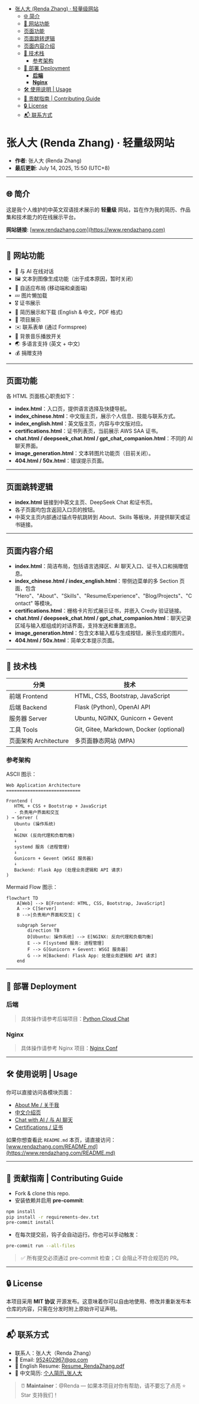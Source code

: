 <!-- START doctoc generated TOC please keep comment here to allow auto update -->
<!-- DON'T EDIT THIS SECTION, INSTEAD RE-RUN doctoc TO UPDATE -->
<!-- DON'T EDIT THIS SECTION, INSTEAD RE-RUN doctoc TO UPDATE -->

- [张人大 (Renda Zhang) · 轻量级网站](#%E5%BC%A0%E4%BA%BA%E5%A4%A7-renda-zhang-%C2%B7-%E8%BD%BB%E9%87%8F%E7%BA%A7%E7%BD%91%E7%AB%99)
  - [🌐 简介](#-%E7%AE%80%E4%BB%8B)
  - [📌 网站功能](#-%E7%BD%91%E7%AB%99%E5%8A%9F%E8%83%BD)
  - [页面功能](#%E9%A1%B5%E9%9D%A2%E5%8A%9F%E8%83%BD)
  - [页面跳转逻辑](#%E9%A1%B5%E9%9D%A2%E8%B7%B3%E8%BD%AC%E9%80%BB%E8%BE%91)
  - [页面内容介绍](#%E9%A1%B5%E9%9D%A2%E5%86%85%E5%AE%B9%E4%BB%8B%E7%BB%8D)
  - [🧠 技术栈](#-%E6%8A%80%E6%9C%AF%E6%A0%88)
    - [参考架构](#%E5%8F%82%E8%80%83%E6%9E%B6%E6%9E%84)
  - [🚀 部署 Deployment](#-%E9%83%A8%E7%BD%B2-deployment)
    - [**后端**](#%E5%90%8E%E7%AB%AF)
    - [**Nginx**](#nginx)
  - [🛠️ 使用说明 | Usage](#-%E4%BD%BF%E7%94%A8%E8%AF%B4%E6%98%8E--usage)
  - [🤝 贡献指南 | Contributing Guide](#-%E8%B4%A1%E7%8C%AE%E6%8C%87%E5%8D%97--contributing-guide)
  - [🔒 License](#-license)
  - [📬 联系方式](#-%E8%81%94%E7%B3%BB%E6%96%B9%E5%BC%8F)

<!-- END doctoc generated TOC please keep comment here to allow auto update -->

# 张人大 (Renda Zhang) · 轻量级网站

* **作者**: 张人大 (Renda Zhang)
* **最后更新**: July 14, 2025, 15:50 (UTC+8)

---

## 🌐 简介

这是我个人维护的中英文双语技术展示的 **轻量级** 网站，旨在作为我的简历、作品集和技术能力的在线展示平台。

**网站链接**: [www.rendazhang.com](https://www.rendazhang.com)

---

## 📌 网站功能

- 💬 与 AI 在线对话
- 🖼️ 文本到图像生成功能（出于成本原因，暂时关闭）
- 📱 自适应布局 (移动端和桌面端)
- 💤 图片懒加载
- 🎖️ 证书展示
- 📝 简历展示和下载 (English & 中文，PDF 格式)
- 📂 项目展示
- ✉️ 联系表单 (通过 Formspree)
- 🎵 背景音乐播放开关
- 🌏 多语言支持 (英文 + 中文)
- 💰 捐赠支持

---

## 页面功能

各 HTML 页面核心职责如下：

- **index.html**：入口页，提供语言选择及快捷导航。
- **index_chinese.html**：中文版主页，展示个人信息、技能与联系方式。
- **index_english.html**：英文版主页，内容与中文版对应。
- **certifications.html**：证书列表页，当前展示 AWS SAA 证书。
- **chat.html / deepseek_chat.html / gpt_chat_companion.html**：不同的 AI 聊天界面。
- **image_generation.html**：文本转图片功能页（目前关闭）。
- **404.html / 50x.html**：错误提示页面。

---

## 页面跳转逻辑

- **index.html** 链接到中英文主页、DeepSeek Chat 和证书页。
- 各子页面均包含返回入口页的按钮。
- 中英文主页内部通过锚点导航跳转到 About、Skills 等板块，并提供聊天或证书链接。

---

## 页面内容介绍

- **index.html**：简洁布局，包括语言选择区、AI 聊天入口、证书入口和捐赠信息。
- **index_chinese.html / index_english.html**：带侧边菜单的多 Section 页面，包含 "Hero"、"About"、"Skills"、"Resume/Experience"、"Blog/Projects"、"Contact" 等模块。
- **certifications.html**：栅格卡片形式展示证书，并嵌入 Credly 验证链接。
- **chat.html / deepseek_chat.html / gpt_chat_companion.html**：聊天记录区域与输入框组成的对话界面，支持发送和重置消息。
- **image_generation.html**：包含文本输入框与生成按钮，展示生成的图片。
- **404.html / 50x.html**：简单文本提示页面。
---

## 🧠 技术栈

| 分类 | 技术 |
|------|------|
| 前端 Frontend | HTML, CSS, Bootstrap, JavaScript |
| 后端 Backend | Flask (Python), OpenAI API |
| 服务器 Server | Ubuntu, NGINX, Gunicorn + Gevent |
| 工具 Tools | Git, Gitee, Markdown, Docker (optional) |
| 页面架构 Architecture | 多页面静态网站 (MPA) |

### 参考架构

ASCII 图示：

```text
Web Application Architecture
============================

Frontend (
   HTML + CSS + Bootstrap + JavaScript
   - 负责用户界面和交互
) → Server (
   Ubuntu (操作系统)
   ↓
   NGINX (反向代理和负载均衡)
   ↓
   systemd 服务 (进程管理)
   ↓
   Gunicorn + Gevent (WSGI 服务器)
   ↓
   Backend: Flask App (处理业务逻辑和 API 请求)
)
```

Mermaid Flow 图示：

```mermaid
flowchart TD
    A[Web] --> B[Frontend: HTML, CSS, Bootstrap, JavaScript]
    A --> C[Server]
    B -->|负责用户界面和交互| C

    subgraph Server
        direction TB
        D[Ubuntu: 操作系统] --> E[NGINX: 反向代理和负载均衡]
        E --> F[systemd 服务: 进程管理]
        F --> G[Gunicorn + Gevent: WSGI 服务器]
        G --> H[Backend: Flask App: 处理业务逻辑和 API 请求]
    end
```
---

## 🚀 部署 Deployment

### **后端**

> 具体操作请参考后端项目：[Python Cloud Chat](https://github.com/RendaZhang/python-cloud-chat)

### **Nginx**

> 具体操作请参考 Nginx 项目：[Nginx Conf](https://github.com/RendaZhang/nginx-conf)

---

## 🛠️ 使用说明 | Usage

你可以直接访问各模块页面：

- [About Me / 关于我](https://www.rendazhang.com/index_english.html)
- [中文介绍页](https://www.rendazhang.com/index_chinese.html)
- [Chat with AI / 与 AI 聊天](https://www.rendazhang.com/deepseek_chat.html)
- [Certifications / 证书](https://www.rendazhang.com/certifications.html)

如果你想查看此 `README.md` 本页，请直接访问：
[www.rendazhang.com/README.md](https://www.rendazhang.com/README.md)

---

## 🤝 贡献指南 | Contributing Guide

- Fork & clone this repo.
- 安装依赖并启用 **pre-commit**:

```bash
npm install
pip install -r requirements-dev.txt
pre-commit install
```

- 在每次提交前，钩子会自动运行。你也可以手动触发：

```bash
pre-commit run --all-files
```

> ✅ 所有提交必须通过 pre-commit 检查；CI 会阻止不符合规范的 PR。

---

## 🔒 License

本项目采用 **MIT 协议** 开源发布。这意味着你可以自由地使用、修改并重新发布本仓库的内容，只需在分发时附上原始许可证声明。

---

## 📬 联系方式

- 联系人：张人大（Renda Zhang）
- 📧 Email: [952402967@qq.com](mailto:952402967@qq.com)
- 📄 English Resume: [Resume_RendaZhang.pdf](https://www.rendazhang.com/images/Resume_RendaZhang.pdf)
- 📄 中文简历: [个人简历_张人大](https://www.rendazhang.com/images/%E4%B8%AA%E4%BA%BA%E7%AE%80%E5%8E%86_%E5%BC%A0%E4%BA%BA%E5%A4%A7.pdf)


> ⏰ **Maintainer**：@Renda — 如果本项目对你有帮助，请不要忘了点亮 ⭐️ Star 支持我们！
